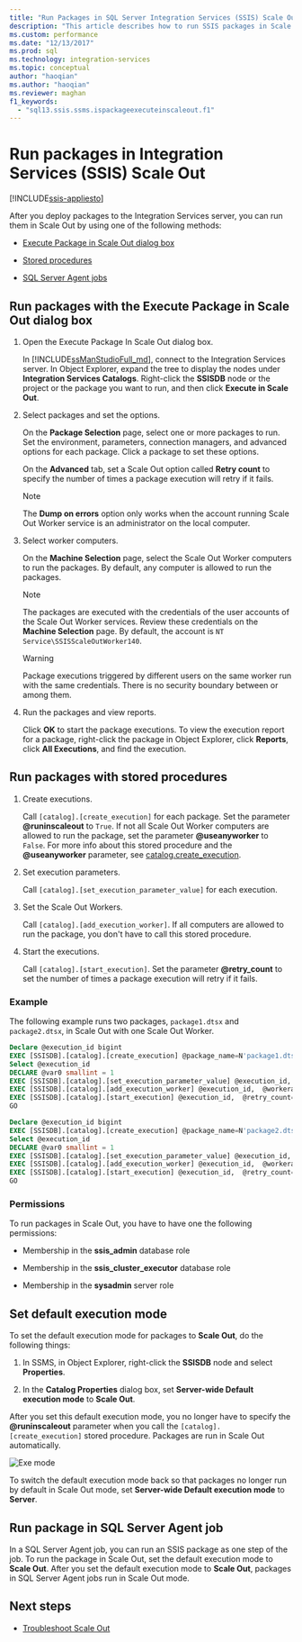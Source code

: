 ```yaml
---
title: "Run Packages in SQL Server Integration Services (SSIS) Scale Out | Microsoft Docs"
description: "This article describes how to run SSIS packages in Scale Out"
ms.custom: performance
ms.date: "12/13/2017"
ms.prod: sql
ms.technology: integration-services
ms.topic: conceptual
author: "haoqian"
ms.author: "haoqian"
ms.reviewer: maghan
f1_keywords: 
  - "sql13.ssis.ssms.ispackageexecuteinscaleout.f1"
---
```

# Run packages in Integration Services (SSIS) Scale Out

[!INCLUDE[ssis-appliesto](../../includes/ssis-appliesto-ssvrpluslinux-asdb-asdw-xxx.md)]


After you deploy packages to the Integration Services server, you can run them in Scale Out by using one of the following methods:

-   [Execute Package in Scale Out dialog box](#scale_out_dialog)

-   [Stored procedures](#stored_proc)

-   [SQL Server Agent jobs](#sql_agent)

## <a name="scale_out_dialog"></a> Run packages with the Execute Package in Scale Out dialog box

1. Open the Execute Package In Scale Out dialog box.

    In [!INCLUDE[ssManStudioFull_md](../../includes/ssmanstudiofull-md.md)], connect to the Integration Services server. In Object Explorer, expand the tree to display the nodes under **Integration Services Catalogs**. Right-click the **SSISDB** node or the project or the package you want to run, and then click **Execute in Scale Out**.

2. Select packages and set the options.

    On the **Package Selection** page, select one or more  packages to run. Set the environment, parameters, connection managers, and advanced options for each package. Click a package to set these options.
    
    On the **Advanced** tab, set a Scale Out option called **Retry count** to specify the number of times a package execution will retry if it fails.

    > [!NOTE]
    > The **Dump on errors** option only works when the account running Scale Out Worker service is an administrator on the local computer.

3. Select worker computers.

    On the **Machine Selection** page, select the Scale Out Worker computers to run the packages. By default, any computer is allowed to run the packages. 

   > [!NOTE] 
   > The packages are executed with the credentials of the user accounts of the Scale Out Worker services. Review these credentials on the **Machine Selection** page. By default, the account is `NT Service\SSISScaleOutWorker140`.

   > [!WARNING]
   > Package executions triggered by different users on the same worker run with the same credentials. There is no security boundary between or among them. 

4. Run the packages and view reports.

    Click **OK** to start the package executions. To view the execution report for a package, right-click the package in Object Explorer, click **Reports**, click **All Executions**, and find the execution.
    
## <a name="stored_proc"></a> Run packages with stored procedures

1.  Create executions.

    Call `[catalog].[create_execution]` for each package. Set the parameter **\@runinscaleout** to `True`. If not all Scale Out Worker computers are allowed to run the package, set the parameter **\@useanyworker** to `False`. For more info about this stored procedure and the **\@useanyworker** parameter, see [catalog.create_execution](../system-stored-procedures/catalog-create-execution-ssisdb-database.md). 

2. Set execution parameters.

    Call `[catalog].[set_execution_parameter_value]` for each execution.

3. Set the Scale Out Workers.

    Call `[catalog].[add_execution_worker]`. If all computers are allowed to run the package, you don't have to call this stored procedure. 

4. Start the executions.

    Call `[catalog].[start_execution]`. Set the parameter **\@retry_count** to set the number of times a package execution will retry if it fails.
    
### Example
The following example runs two packages, `package1.dtsx` and `package2.dtsx`, in Scale Out with one Scale Out Worker.  

```sql
Declare @execution_id bigint
EXEC [SSISDB].[catalog].[create_execution] @package_name=N'package1.dtsx', @execution_id=@execution_id OUTPUT, @folder_name=N'folder1', @project_name=N'project1', @use32bitruntime=False, @reference_id=Null, @useanyworker=False, @runinscaleout=True
Select @execution_id
DECLARE @var0 smallint = 1
EXEC [SSISDB].[catalog].[set_execution_parameter_value] @execution_id,  @object_type=50, @parameter_name=N'LOGGING_LEVEL', @parameter_value=@var0
EXEC [SSISDB].[catalog].[add_execution_worker] @execution_id,  @workeragent_id=N'64c020e2-f819-4c2d-a22f-efb31a91e70a'
EXEC [SSISDB].[catalog].[start_execution] @execution_id,  @retry_count=0
GO

Declare @execution_id bigint
EXEC [SSISDB].[catalog].[create_execution] @package_name=N'package2.dtsx', @execution_id=@execution_id OUTPUT, @folder_name=N'folder2', @project_name=N'project2', @use32bitruntime=False, @reference_id=Null, @useanyworker=False, @runinscaleout=True
Select @execution_id
DECLARE @var0 smallint = 1
EXEC [SSISDB].[catalog].[set_execution_parameter_value] @execution_id,  @object_type=50, @parameter_name=N'LOGGING_LEVEL', @parameter_value=@var0
EXEC [SSISDB].[catalog].[add_execution_worker] @execution_id,  @workeragent_id=N'64c020e2-f819-4c2d-a22f-efb31a91e70a'
EXEC [SSISDB].[catalog].[start_execution] @execution_id,  @retry_count=0
GO
```

### Permissions
To run packages in Scale Out, you have to have one the following permissions:

-   Membership in the **ssis_admin** database role  

-   Membership in the **ssis_cluster_executor** database role  
  
-   Membership in the **sysadmin** server role  

## Set default execution mode
To set the default execution mode for packages to **Scale Out**, do the following things:

1.  In SSMS, in Object Explorer, right-click the **SSISDB** node and select **Properties**.

2.  In the **Catalog Properties** dialog box, set **Server-wide Default execution mode** to **Scale Out**.

After you set this default execution mode, you no longer have to specify the **\@runinscaleout** parameter when you call the `[catalog].[create_execution]` stored procedure. Packages are run in Scale Out automatically. 

![Exe mode](media/exe-mode.PNG)

To switch the default execution mode back so that packages no longer run by default in Scale Out mode, set  **Server-wide Default execution mode** to **Server**.

## <a name="sql_agent"></a> Run package in SQL Server Agent job
In a SQL Server Agent job, you can run an SSIS package as one step of the job. To run the package in Scale Out, set the default execution mode to **Scale Out**. After you set the default execution mode to **Scale Out**, packages in SQL Server Agent jobs run in Scale Out mode.

## Next steps
-   [Troubleshoot Scale Out](troubleshooting-scale-out.md)
